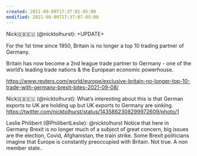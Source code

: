 ```yaml
---
created: 2021-09-09T17:37:01-05:00
modified: 2021-09-09T17:37:07-05:00
---
```


Nick🇬🇧🇪🇺 (@nicktolhurst): +UPDATE+

For the 1st time since 1950, Britain is no longer a top 10 trading partner of Germany.

Britain has now become a 2nd league trade partner to Germany - one of the world’s leading trade nations & the European economic powerhouse.

https://www.reuters.com/world/europe/exclusive-britain-no-longer-top-10-trade-with-germany-brexit-bites-2021-09-08/

Nick🇬🇧🇪🇺 (@nicktolhurst): What’s interesting about this is that German exports to UK are holding up but UK exports to Germany are sinking. https://twitter.com/nicktolhurst/status/1435862308299972609/photo/1

Leslie Philibert (@PhilibertLeslie): @nicktolhurst Notice that here in Germany Brexit is no longer much of a subject of great concern, big issues are the election, Covid, Afghanistan, the train strike. Some Brexit politicians imagine that Europe is constantly preoccupied with Britain. Not true. A non member state..
